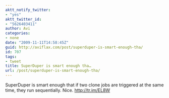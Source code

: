 ```yaml
---
aktt_notify_twitter:
- "yes"
aktt_twitter_id:
- "5626403411"
author: Avi
categories:
- none
date: "2009-11-11T14:58:45Z"
guid: http://aviflax.com/post/superduper-is-smart-enough-tha/
id: 707
tags:
- tweet
title: SuperDuper is smart enough tha…
url: /post/superduper-is-smart-enough-tha/
---
```

SuperDuper is smart enough that if two clone jobs are triggered at the same time, they run sequentially. Nice. <a href="http://tr.im/EL8W" rel="nofollow">http://tr.im/EL8W</a>